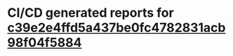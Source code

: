 # CI/CD generated reports for [c39e2e4ffd5a437be0fc4782831acb98f04f5884](https://github.com/hydephp/develop/commit/c39e2e4ffd5a437be0fc4782831acb98f04f5884)
